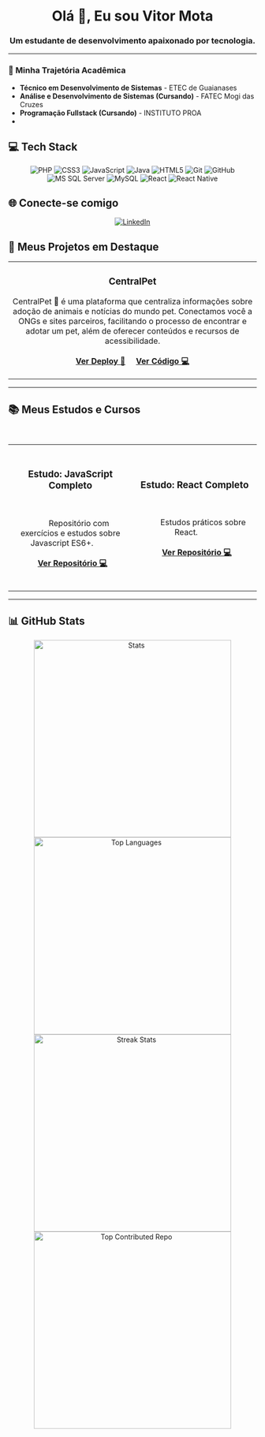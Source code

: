 <h1 align="center">Olá 👋, Eu sou Vitor Mota</h1>
<h3 align="center">Um estudante de desenvolvimento apaixonado por tecnologia.</h3>

---

### 💫 Minha Trajetória Acadêmica
* **Técnico em Desenvolvimento de Sistemas** - ETEC de Guaianases
* **Análise e Desenvolvimento de Sistemas (Cursando)** - FATEC Mogi das Cruzes
* **Programação Fullstack (Cursando)** - INSTITUTO PROA
* 
## 💻 Tech Stack
<p align="center">
  <img src="https://img.shields.io/badge/php-%23777BB4.svg?style=for-the-badge&logo=php&logoColor=white" alt="PHP"/>
  <img src="https://img.shields.io/badge/css3-%231572B6.svg?style=for-the-badge&logo=css3&logoColor=white" alt="CSS3"/>
  <img src="https://img.shields.io/badge/javascript-%23323330.svg?style=for-the-badge&logo=javascript&logoColor=%23F7DF1E" alt="JavaScript"/>
  <img src="https://img.shields.io/badge/java-%23ED8B00.svg?style=for-the-badge&logo=openjdk&logoColor=white" alt="Java"/>
  <img src="https://img.shields.io/badge/html5-%23E34F26.svg?style=for-the-badge&logo=html5&logoColor=white" alt="HTML5"/>
  <img src="https://img.shields.io/badge/git-%23F05033.svg?style=for-the-badge&logo=git&logoColor=white" alt="Git"/>
  <img src="https://img.shields.io/badge/github-%23121011.svg?style=for-the-badge&logo=github&logoColor=white" alt="GitHub"/>
  <img src="https://img.shields.io/badge/Microsoft%20SQL%20Server-CC2927?style=for-the-badge&logo=microsoft%20sql%20server&logoColor=white" alt="MS SQL Server"/>
  <img src="https://img.shields.io/badge/mysql-4479A1.svg?style=for-the-badge&logo=mysql&logoColor=white" alt="MySQL"/>
  <img src="https://img.shields.io/badge/react-%2320232a.svg?style=for-the-badge&logo=react&logoColor=%2361DAFB" alt="React"/>
  <img src="https://img.shields.io/badge/react_native-%2320232a.svg?style=for-the-badge&logo=react&logoColor=%2361DAFB" alt="React Native"/>
</p>

## 🌐 Conecte-se comigo
<p align="center">
<a href="https://www.linkedin.com/in/vitor-mota-330908227/" target="_blank"><img src="https://img.shields.io/badge/LinkedIn-0077B5?style=for-the-badge&logo=linkedin&logoColor=white" alt="LinkedIn"/></a>
</p>

## 🚀 Meus Projetos em Destaque

<table>
  <tr>
    <td width="50%">
      <h3 align="center">CentralPet</h3>
      <p align="center">
        CentralPet 🐾 é uma plataforma que centraliza informações sobre adoção de animais e notícias do mundo pet. Conectamos você a ONGs e sites parceiros, facilitando o processo de encontrar e adotar um pet, além de oferecer conteúdos e recursos de acessibilidade.
        <br><br>
        <a href="https://centralpett.github.io/CentralPet/" target="_blank"><strong>Ver Deploy 🚀</strong></a>
        &nbsp;&nbsp;&nbsp;
        <a href="https://github.com/CentralPett/CentralPet" target="_blank"><strong>Ver Código 💻</strong></a>
      </p>
    </td>
  </tr>
</table>

---
## 📚 Meus Estudos e Cursos

<table>
  <tr>
    <td width="50%">
      <h3 align="center">Estudo: JavaScript Completo</h3>
      <p align="center">
        Repositório com exercícios e estudos sobre Javascript ES6+.
        <br><br>
        <a href="https://github.com/organizacao-de-estudos/Estudos-Javascript-Completo" target="_blank"><strong>Ver Repositório 💻</strong></a>
      </p>
    </td>
    <td width="50%">
      <h3 align="center">Estudo: React Completo</h3>
      <p align="center">
        Estudos práticos sobre React.
        <br><br>
        <a href="https://github.com/organizacao-de-estudos/Estudos-React-Completo" target="_blank"><strong>Ver Repositório 💻</strong></a>
      </p>
    </td>
  </tr>
</table>


---

## 📊 GitHub Stats
<p align="center">
  <img width="400" src="https://github-readme-stats.vercel.app/api?username=vitormotanj&theme=dark&hide_border=false&include_all_commits=false&count_private=false" alt="Stats"/>
  <img width="400" src="https://github-readme-stats.vercel.app/api/top-langs/?username=vitormotanj&theme=dark&hide_border=false&include_all_commits=false&count_private=false&layout=compact" alt="Top Languages"/>
  <br/>
  <img width="400" src="https://nirzak-streak-stats.vercel.app/?user=vitormotanj&theme=dark&hide_border=false" alt="Streak Stats"/>
  <img width="400" src="https://github-contributor-stats.vercel.app/api?username=vitormotanj&limit=5&theme=dark&combine_all_yearly_contributions=true" alt="Top Contributed Repo"/>
</p>
